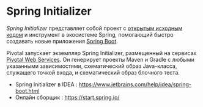 # Spring Initializer
_Spring Initializer_ представляет собой проект с [открытым исходным кодом](https://github.com/spring-io/initializr) 
и инструмент в экосистеме Spring, помогающий быстро создавать новые приложения [Spring Boot](SpringBoot.md). 

Pivotal запускает 
экземпляр Spring Initializer, размещенный на сервисах [Pivotal Web Services](https://start.spring.io/). Он генерирует проекты Maven и Gradle 
с любыми указанными зависимостями, схематический образ Java-класса, служащего точкой входа, и схематический образ блочного теста.

* Spring Initializer в IDEA : https://www.jetbrains.com/help/idea/spring-boot.html
* Онлайн сборщик : https://start.spring.io/
